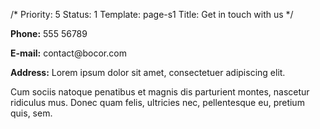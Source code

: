 /*
Priority: 5
Status: 1
Template: page-s1
Title: Get in touch with us
*/
<p><b>Phone:</b> 555 56789</p>
<p><b>E-mail:</b> contact@bocor.com</p>
<p><b>Address:</b>
Lorem ipsum dolor sit amet, consectetuer adipiscing elit.
</p>
<p>Cum sociis natoque penatibus et magnis dis parturient montes, nascetur ridiculus mus. Donec quam felis, ultricies nec, pellentesque eu, pretium quis, sem.</p>